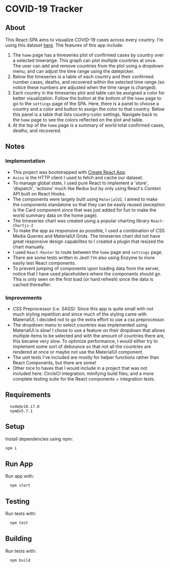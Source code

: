 # COVID-19 Tracker

## About
This React-SPA aims to visualize COVID-19 cases across every country. I'm using this dataset [here](https://pomber.github.io/covid19/timeseries.json).
The features of this app include:
1) The `home` page has a timeseries plot of confirmed cases by country over a selected timerange. This graph can plot multiple countries at once. The user can add and remove countries from the plot using a dropdown menu; and can adjust the time range using the datepicker.
2) Below the timeseries is a table of each country and their confirmed number cases, deaths, and recovered within the selected time range (so notice these numbers are adjusted when the time range is changed).
3) Each country in the timeseries plot and table can be assigned a color for better visualization. Follow the button at the bottom of the `home` page to go to the `settings` page of the SPA. Here, there is a panel to choose a country and a color and button to assign the color to that country. Below this panel is a table that lists country-color settings. Navigate back to the `home` page to see the colors reflected on the plot and table.
4) At the top of the `home` page is a summary of world total confirmed cases, deaths, and recovered.

## Notes
### Implementation
- This project was bootstrapped with [Create React App](https://github.com/facebook/create-react-app).
- `Axios` is the HTTP client I used to fetch and cache our dataset.
- To manage global state, I used pure React to implement a 'store', 'dispatch', 'actions' much like Redux but by only using React's Context API built on React Hooks.
- The components were largely built using `MaterialUI`. I aimed to make the components standalone so that they can be easily reused (exception is the Card component since that was just added for fun to make the world summary data on the home page).
- The timeseries chart was created using a popular charting library `React-Chartjs-2`
- To make the app as responsive as possible, I used a combination of CSS Media Queries and MaterialUI Grids. The timeseries chart did not have great responsive design capabilites to I created a plugin that resized the chart manually.
- I used `React-Router` to route between the `home` page and `settings` page.
- There are some tests written in Jest! I'm also using Enzyme to more easily test React components.
- To prevent jumping of components upon loading data from the server, notice that I have used placeholders where the components should go. This is only seen on the first load (or hard refresh) since the data is cached thereafter.

### Improvements
- CSS Preprocessor (i.e. SASS): Since this app is quite small with not much styling repetition and since much of the styling came with MaterialUI, I decided not to go the extra effort to use a css preprocessor.
- The dropdown menu to select countries was implemented using MaterialUI is slow! I chose to use a feature on their dropdown that allows multiple items to be selected and with the amount of countries there are, this became very slow. To optimize performance, I would either try to implement some sort of debounce so that not all the countries are rendered at once or maybe not use the MaterialUI component.
- The unit tests I've included are mostly for helper functions rather than React Components, but there are some!
- Other nice to haves that I would include in a project that was not included here: CircleCI integration; minifying build files; and a more complete testing suite for the React components + integration tests.

## Requirements
```
  node@v10.17.0
  npm@v5.7.1
```

## Setup

Install dependencies using npm:

```bash
npm i
```

## Run App

Run app with:

```bash
  npm start
```

## Testing

Run tests with:

```bash
  npm test
```

## Building

Run tests with:

```bash
  npm build
```